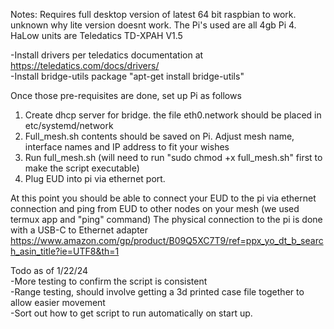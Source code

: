 Notes:
Requires full desktop version of latest 64 bit raspbian to work. unknown why lite version doesnt work. The Pi's used are all 4gb Pi 4. HaLow units are Teledatics TD-XPAH V1.5

  -Install drivers per teledatics documentation at https://teledatics.com/docs/drivers/  <br>
  -Install bridge-utils package "apt-get install bridge-utils" 

Once those pre-requisites are done, set up Pi as follows

1. Create dhcp server for bridge. the file eth0.network should be placed in etc/systemd/network  
2. Full_mesh.sh contents should be saved on Pi. Adjust mesh name, interface names and IP address to fit your wishes
3. Run full_mesh.sh (will need to run "sudo chmod +x full_mesh.sh" first to make the script executable)
4. Plug EUD into pi via ethernet port.

At this point you should be able to connect your EUD to the pi via ethernet connection and ping from EUD to other nodes on your mesh (we used termux app and "ping" command)
The physical connection to the pi is done with a USB-C to Ethernet adapter https://www.amazon.com/gp/product/B09Q5XC7T9/ref=ppx_yo_dt_b_search_asin_title?ie=UTF8&th=1

Todo as of 1/22/24  <br>
-More testing to confirm the script is consistent  <br>
-Range testing, should involve getting a 3d printed case file together to allow easier movement  <br>
-Sort out how to get script to run automatically on start up. <br>
